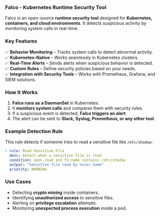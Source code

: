 ### **Falco - Kubernetes Runtime Security Tool**  

Falco is an open-source **runtime security tool** designed for **Kubernetes, containers, and cloud environments**. It detects suspicious activity by monitoring system calls in real-time.  

### **Key Features**  
✅ **Behavior Monitoring** – Tracks system calls to detect abnormal activity.  
✅ **Kubernetes-Native** – Works seamlessly in Kubernetes clusters.  
✅ **Real-Time Alerts** – Sends alerts when suspicious behavior is detected.  
✅ **Custom Rules** – Define security policies based on your needs.  
✅ **Integration with Security Tools** – Works with Prometheus, Grafana, and SIEM solutions.  

### **How It Works**  
1. **Falco runs as a DaemonSet** in Kubernetes.  
2. It **monitors system calls** and compares them with security rules.  
3. If a suspicious event is detected, **Falco triggers an alert**.  
4. The alert can be sent to **Slack, Syslog, Prometheus, or any other tool**.  

### **Example Detection Rule**  
This rule detects if someone tries to read a sensitive file like `/etc/shadow`:  
```yaml
- rule: Read Sensitive File
  desc: Detect when a sensitive file is read
  condition: open_read and fd.name contains /etc/shadow
  output: "Sensitive file read by %user.name"
  priority: WARNING
```

### **Use Cases**  
- Detecting **crypto mining** inside containers.  
- Identifying **unauthorized access** to sensitive files.  
- Alerting on **privilege escalation** attempts.  
- Monitoring **unexpected process execution** inside a pod.  
